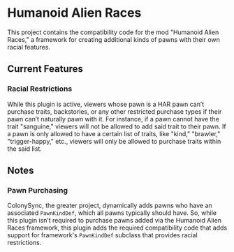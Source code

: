 # Humanoid Alien Races

This project contains the compatibility code for the mod "Humanoid Alien Races,"
a framework for creating additional kinds of pawns with their own racial features.

## Current Features

### Racial Restrictions

While this plugin is active, viewers whose pawn is a HAR pawn can’t purchase
traits, backstories, or any other restricted purchase types if their pawn can’t
naturally pawn with it. For instance, if a pawn cannot have the trait "sanguine,"
viewers will not be allowed to add said trait to their pawn. If a pawn is only
allowed to have a certain list of traits, like "kind," "brawler," "trigger-happy,"
etc., viewers will only be allowed to purchase traits within the said list.

## Notes

### Pawn Purchasing

ColonySync, the greater project, dynamically adds pawns who have an associated
`PawnKindDef`, which all pawns typically should have. So, while this plugin
isn’t required to purchase pawns added via the Humanoid Alien Races framework,
this plugin adds the required compatibility code that adds support for framework's
`PawnKindDef` subclass that provides racial restrictions. 

